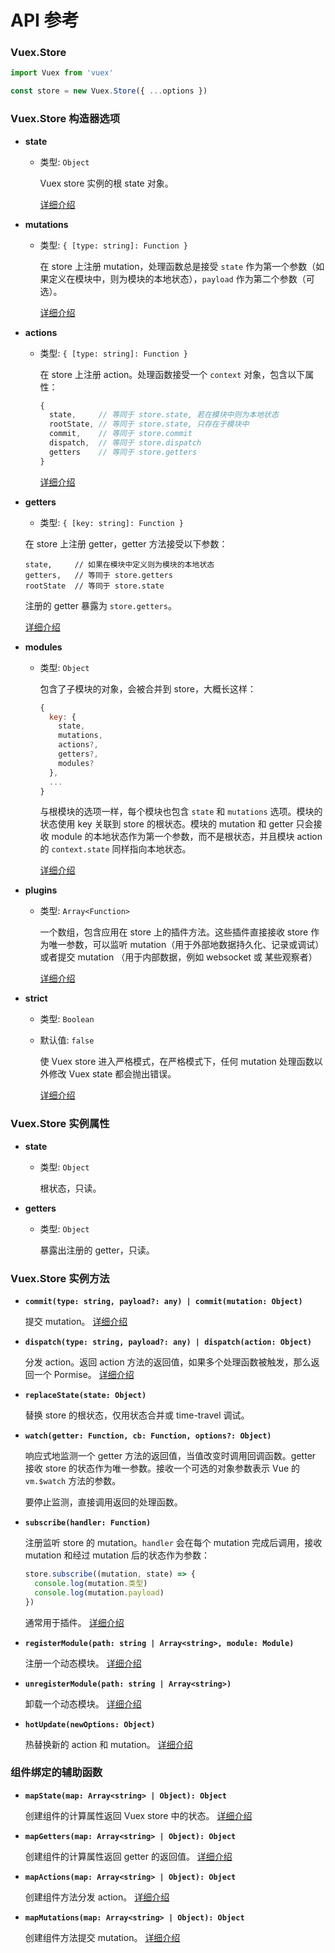 # API 参考

### Vuex.Store

``` js
import Vuex from 'vuex'

const store = new Vuex.Store({ ...options })
```

### Vuex.Store 构造器选项

- **state**

  - 类型: `Object`

    Vuex store 实例的根 state 对象。

    [详细介绍](state.md)

- **mutations**

  - 类型: `{ [type: string]: Function }`

    在 store 上注册 mutation，处理函数总是接受 `state` 作为第一个参数（如果定义在模块中，则为模块的本地状态），`payload` 作为第二个参数（可选）。

    [详细介绍](mutations.md)

- **actions**

  - 类型: `{ [type: string]: Function }`

    在 store 上注册 action。处理函数接受一个 `context` 对象，包含以下属性：

    ``` js
    {
      state,     // 等同于 store.state, 若在模块中则为本地状态
      rootState, // 等同于 store.state, 只存在于模块中
      commit,    // 等同于 store.commit
      dispatch,  // 等同于 store.dispatch
      getters    // 等同于 store.getters
    }
    ```

    [详细介绍](actions.md)

- **getters**

  - 类型: `{ [key: string]: Function }`

  在 store 上注册 getter，getter 方法接受以下参数：
    
    ```
    state,     // 如果在模块中定义则为模块的本地状态
    getters,   // 等同于 store.getters
    rootState  // 等同于 store.state
    ```
    注册的 getter 暴露为 `store.getters`。

    [详细介绍](getters.md)

- **modules**

  - 类型: `Object`

    包含了子模块的对象，会被合并到 store，大概长这样：

    ``` js
    {
      key: {
        state,
        mutations,
        actions?,
        getters?,
        modules?
      },
      ...
    }
    ```

    与根模块的选项一样，每个模块也包含 `state` 和 `mutations` 选项。模块的状态使用 key 关联到 store 的根状态。模块的 mutation 和 getter 只会接收 module 的本地状态作为第一个参数，而不是根状态，并且模块 action 的 `context.state` 同样指向本地状态。

    [详细介绍](modules.md)

- **plugins**

  - 类型: `Array<Function>`

    一个数组，包含应用在 store 上的插件方法。这些插件直接接收 store 作为唯一参数，可以监听 mutation（用于外部地数据持久化、记录或调试）或者提交 mutation （用于内部数据，例如 websocket 或 某些观察者）

    [详细介绍](plugins.md)

- **strict**

  - 类型: `Boolean`
  - 默认值: `false`

    使 Vuex store 进入严格模式，在严格模式下，任何 mutation 处理函数以外修改 Vuex state 都会抛出错误。

    [详细介绍](strict.md)

### Vuex.Store 实例属性

- **state**

  - 类型: `Object`

    根状态，只读。

- **getters**

  - 类型: `Object`

    暴露出注册的 getter，只读。

### Vuex.Store 实例方法

- **`commit(type: string, payload?: any) | commit(mutation: Object)`**

  提交 mutation。 [详细介绍](mutations.md)

- **`dispatch(type: string, payload?: any) | dispatch(action: Object)`**

  分发 action。返回 action 方法的返回值，如果多个处理函数被触发，那么返回一个 Pormise。 [详细介绍](actions.md)


- **`replaceState(state: Object)`**

  替换 store 的根状态，仅用状态合并或 time-travel 调试。

- **`watch(getter: Function, cb: Function, options?: Object)`**

  响应式地监测一个 getter 方法的返回值，当值改变时调用回调函数。getter 接收 store 的状态作为唯一参数。接收一个可选的对象参数表示 Vue 的 `vm.$watch` 方法的参数。

  要停止监测，直接调用返回的处理函数。

- **`subscribe(handler: Function)`**

  注册监听 store 的 mutation。`handler` 会在每个 mutation 完成后调用，接收 mutation 和经过 mutation 后的状态作为参数：

  ``` js
  store.subscribe((mutation, state) => {
    console.log(mutation.类型)
    console.log(mutation.payload)
  })
  ```

  通常用于插件。 [详细介绍](plugins.md)

- **`registerModule(path: string | Array<string>, module: Module)`**

  注册一个动态模块。 [详细介绍](modules.md#dynamic-module-registration)

- **`unregisterModule(path: string | Array<string>)`**

  卸载一个动态模块。 [详细介绍](modules.md#dynamic-module-registration)

- **`hotUpdate(newOptions: Object)`**

  热替换新的 action 和 mutation。 [详细介绍](hot-reload.md)

### 组件绑定的辅助函数

- **`mapState(map: Array<string> | Object): Object`**

  创建组件的计算属性返回 Vuex store 中的状态。 [详细介绍](state.md#the-mapstate-helper)

- **`mapGetters(map: Array<string> | Object): Object`**

  创建组件的计算属性返回 getter 的返回值。 [详细介绍](getters.md#the-mapgetters-helper)

- **`mapActions(map: Array<string> | Object): Object`**

  创建组件方法分发 action。 [详细介绍](actions.md#dispatching-actions-in-components)

- **`mapMutations(map: Array<string> | Object): Object`**

  创建组件方法提交 mutation。 [详细介绍](mutations.md#commiting-mutations-in-components)
